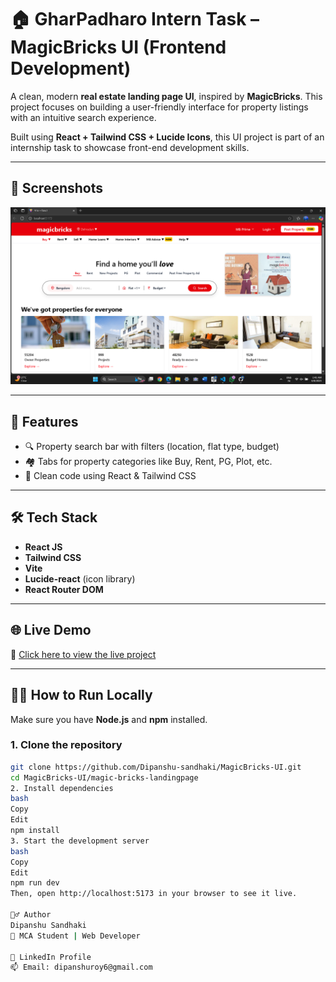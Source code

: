 # 🏠 GharPadharo Intern Task – MagicBricks UI (Frontend Development)

A clean, modern **real estate landing page UI**, inspired by **MagicBricks**. This project focuses on building a user-friendly interface for property listings with an intuitive search experience.

Built using **React + Tailwind CSS + Lucide Icons**, this UI project is part of an internship task to showcase front-end development skills.

---

## 📸 Screenshots

![Home Page Screenshot](screenshot/homepage.png)

---

## 🚀 Features

- 🔍 Property search bar with filters (location, flat type, budget)
- 🏘️ Tabs for property categories like Buy, Rent, PG, Plot, etc.
- 🎯 Clean code using React & Tailwind CSS

---

## 🛠️ Tech Stack

- **React JS**  
- **Tailwind CSS**  
- **Vite**  
- **Lucide-react** (icon library)  
- **React Router DOM**  

---

## 🌐 Live Demo

🔗 [Click here to view the live project](https://magic-bricks-ui.vercel.app/)

---

## 🧑‍💻 How to Run Locally

Make sure you have **Node.js** and **npm** installed.

### 1. Clone the repository

```bash
git clone https://github.com/Dipanshu-sandhaki/MagicBricks-UI.git
cd MagicBricks-UI/magic-bricks-landingpage
2. Install dependencies
bash
Copy
Edit
npm install
3. Start the development server
bash
Copy
Edit
npm run dev
Then, open http://localhost:5173 in your browser to see it live.

🙋‍♂️ Author
Dipanshu Sandhaki
💼 MCA Student | Web Developer

🔗 LinkedIn Profile
📫 Email: dipanshuroy6@gmail.com
